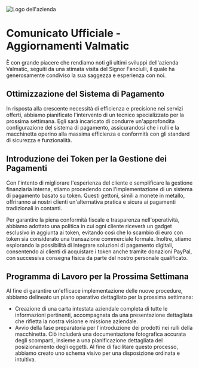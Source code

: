 ![Logo dell'azienda](link_all'immagine_o_logo)

# Comunicato Ufficiale - Aggiornamenti Valmatic

È con grande piacere che rendiamo noti gli ultimi sviluppi dell'azienda Valmatic, seguiti da una stimata visita del Signor Fanciulli, il quale ha generosamente condiviso la sua saggezza e esperienza con noi. 

## Ottimizzazione del Sistema di Pagamento

In risposta alla crescente necessità di efficienza e precisione nei servizi offerti, abbiamo pianificato l'intervento di un tecnico specializzato per la prossima settimana. Egli sarà incaricato di condurre un'approfondita configurazione del sistema di pagamento, assicurandosi che i rulli e la macchinetta operino alla massima efficienza e conformità con gli standard di sicurezza e funzionalità.

## Introduzione dei Token per la Gestione dei Pagamenti

Con l'intento di migliorare l'esperienza del cliente e semplificare la gestione finanziaria interna, stiamo procedendo con l'implementazione di un sistema di pagamento basato su token. Questi gettoni, simili a monete in metallo, offriranno ai nostri clienti un'alternativa pratica e sicura ai pagamenti tradizionali in contanti. 

Per garantire la piena conformità fiscale e trasparenza nell'operatività, abbiamo adottato una politica in cui ogni cliente riceverà un gadget esclusivo in aggiunta ai token, evitando così che lo scambio di euro con token sia considerato una transazione commerciale formale. Inoltre, stiamo esplorando la possibilità di integrare soluzioni di pagamento digitali, consentendo ai clienti di acquistare i token anche tramite donazioni PayPal, con successiva consegna fisica da parte del nostro personale qualificato.

## Programma di Lavoro per la Prossima Settimana

Al fine di garantire un'efficace implementazione delle nuove procedure, abbiamo delineato un piano operativo dettagliato per la prossima settimana:
- Creazione di una carta intestata aziendale completa di tutte le informazioni pertinenti, accompagnata da una presentazione dettagliata che rifletta la nostra visione e missione aziendale.
- Avvio della fase preparatoria per l'introduzione dei prodotti nei rulli della macchinetta. Ciò includerà una documentazione fotografica accurata degli scomparti, insieme a una pianificazione dettagliata del posizionamento degli oggetti. Al fine di facilitare questo processo, abbiamo creato uno schema visivo per una disposizione ordinata e intuitiva.

